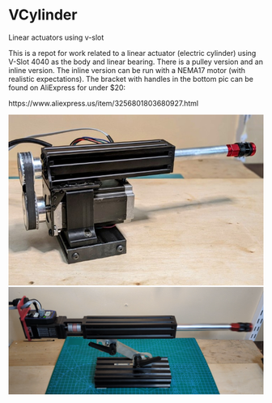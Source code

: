 # VCylinder
Linear actuators using v-slot 

This is a repot for work related to a linear actuator (electric cylinder) using V-Slot 4040 as the body and linear bearing. There is a pulley version and an inline version. The inline version can be run with a NEMA17 motor (with realistic expectations).  The bracket with handles in the bottom pic can be found on AliExpress for under $20: 
<p>https://www.aliexpress.us/item/3256801803680927.html


![Nema23 with Belt](assets/4040Vslot_linearActuatorMed.jpg)
![Nema17 Inline](assets/4040InlineStand.png)


